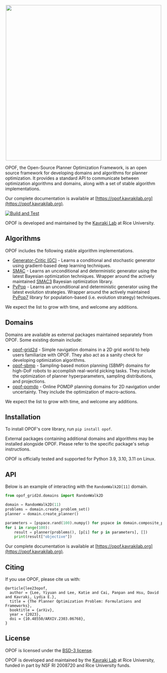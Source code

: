 <p align="center">
    <img src="https://github.com/opoframework/opof/blob/master/docs/_static/img/banner.svg?raw=true" width="500px"/>
</p>

OPOF, the Open-Source Planner Optimization Framework, is an open source framework for developing domains and algorithms for planner optimization. It provides a standard API to communicate between optimization algorithms and domains, along with a set of stable algorithm implementations. 

Our complete documentation is available at [https://opof.kavrakilab.org](https://opof.kavrakilab.org).

[![Build and Test](https://github.com/opoframework/opof/actions/workflows/build_and_test.yml/badge.svg)](https://github.com/opoframework/opof/actions/workflows/build_and_test.yml)

OPOF is developed and maintained by the [Kavraki Lab](https://kavrakilab.org) at Rice University.

## Algorithms

OPOF includes the following stable algorithm implementations. 

* [Generator-Critic (GC)](https://opof.kavrakilab.org/algorithms/GC.html) - Learns a conditional and stochastic generator using gradient-based deep learning techniques.
* [SMAC](https://opof.kavrakilab.org/algorithms/SMAC.html) - Learns an unconditional and deterministic generator using the latest Bayesian optimization techniques. Wrapper around the actively maintained [SMAC3](https://github.com/automl/SMAC3) Bayesian optimization library. 
* [PyPop](https://opof.kavrakilab.org/algorithms/PyPop.html) - Learns an unconditional and deterministic generator using the latest evolution strategies. Wrapper around the actively maintained [PyPop7](https://github.com/Evolutionary-Intelligence/pypop) library for population-based (i.e. evolution strategy) techniques. 

We expect the list to grow with time, and welcome any additions.

## Domains

Domains are available as external packages maintained separately from OPOF. Some existing domain include:

* [opof-grid2d](https://github.com/opoframework/opof-grid2d) - Simple navigation domains in a 2D grid world to help users familiarize with OPOF. They also act as a sanity check for developing optimization algorithms.
* [opof-sbmp](https://github.com/opoframework/opof-sbmp) - Sampling-based motion planning (SBMP) domains for high-DoF robots to accomplish real-world picking tasks. They include the optimization of planner hyperparameters, sampling distributions, and projections.
* [opof-pomdp](https://github.com/opoframework/opof-pomdp) - Online POMDP planning domains for 2D navigation under uncertainty. They include the optimization of macro-actions.

We expect the list to grow with time, and welcome any additions.

## Installation

To install OPOF's core library, run `pip install opof`.

External packages containing additional domains and algorithms may be installed alongside OPOF. Please refer to the specific package's setup instructions.

OPOF is officially tested and supported for Python 3.9, 3.10, 3.11 on Linux.

## API
Below is an example of interacting with the `RandomWalk2D[11]` domain. 

```python
from opof_grid2d.domains import RandomWalk2D

domain = RandomWalk2D(11)
problems = domain.create_problem_set()
planner = domain.create_planner()

parameters = [pspace.rand(100).numpy() for pspace in domain.composite_parameter_space()]
for i in range(100):
    result = planner(problems(), [p[i] for p in parameters], [])
    print(result["objective"])
```

Our complete documentation is available at [https://opof.kavrakilab.org](https://opof.kavrakilab.org).

## Citing
If you use OPOF, please cite us with:

```
@article{lee23opof,
  author = {Lee, Yiyuan and Lee, Katie and Cai, Panpan and Hsu, David and Kavraki, Lydia E.},
  title = {The Planner Optimization Problem: Formulations and Frameworks},
  booktitle = {arXiv},
  year = {2023},
  doi = {10.48550/ARXIV.2303.06768},
}
```

## License

OPOF is licensed under the [BSD-3 license](https://github.com/opoframework/opof/blob/master/LICENSE.md).

OPOF is developed and maintained by the [Kavraki Lab](https://www.kavrakilab.org/) at Rice University, funded in part by NSF RI 2008720 and Rice University funds.
